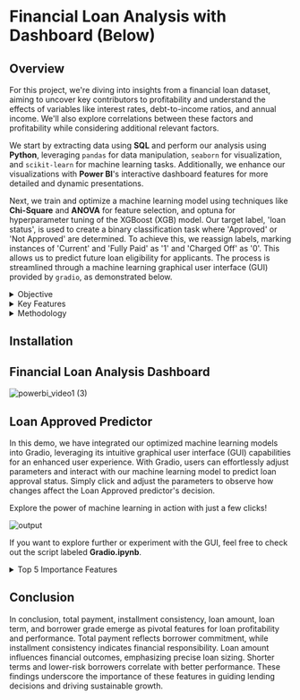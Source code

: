 # Financial Loan Analysis with Dashboard (Below)

## Overview

For this project, we're diving into insights from a financial loan dataset, aiming to uncover key contributors to profitability and understand the effects of variables like interest rates, debt-to-income ratios, and annual income. We'll also explore correlations between these factors and profitability while considering additional relevant factors.

We start by extracting data using **SQL** and perform our analysis using **Python**, leveraging `pandas` for data manipulation, `seaborn` for visualization, and `scikit-learn` for machine learning tasks. Additionally, we enhance our visualizations with **Power BI**'s interactive dashboard features for more detailed and dynamic presentations.

Next, we train and optimize a machine learning model using techniques like  **Chi-Square**  and **ANOVA** for feature selection, and optuna for hyperparameter tuning of the XGBoost (XGB) model. Our target label, 'loan status', is used to create a binary classification task where 'Approved' or 'Not Approved' are determined. To achieve this, we reassign labels, marking instances of 'Current' and 'Fully Paid' as '1' and 'Charged Off' as '0'. This allows us to predict future loan eligibility for applicants. The process is streamlined through a machine learning graphical user interface (GUI) provided by `gradio`, as demonstrated below.

<details>
  <summary>Objective</summary>
  
## Objective

1) **Profitability Analysis:(Power BI)**
   
    - Utilize Power BI to identify categorical features such as months and loan purposes with the highest and lowest profitability, while also exploring geographical data to unveil patterns in profitability across diverse states.
    - Explore the impact of factors like interest rate, loan amount, and term on profitability to uncover insights into business performance.
     
2) **Loan Performance Analysis: (Machine Learning)**
   
    - Develop a machine learning model for predicting loan approval in future applications
    - Analyze the influence of features like employment length, loan grade, home ownership, and loan purpose on loan status.
     
</details>

<details>
  <summary>Key Features</summary>

## Key Features
- **Financial Loan Dataset**: Extraction of data from Microsoft SQL Server
- **Feature Engineering**: Utilize K-means clustering to group job titles into distinct job categories and remove redundant features such as ID, last_credit_pull_date	last_payment_date, etc
- **Data Analysis**: Performing in-depth analysis of the dataset to extract insights and understand the relationships between different features and loan profitability. 
- **Feature Selection**: Employ feature selection techniques like Chi-Square and ANOVA to eliminate features with p-values exceeding 0.05.
- **Machine Learning Model**: Experiment with various machine learning algorithms including XGBoost, LightGBM, CatBoost, and Random Forest to predict future loan eligibility based on selected features and target labels and assess the performance of each model using the F1 score to determine the best-performing model.
- **Class Imbalance Technique**: Experiment with undersampling techniques like Tomek Links and oversampling techniques like SMOTE to assess if the results improve.
- **Hyperparameter Tuning**: Utilizing Optuna to automatically select the best hyperparameters for the machine learning model, enhancing its predictive performance.
- **Interactive Dashboard**: Enhancing data visualization using Power BI to create detailed and dynamic visualizations for better understanding and interpretation of results.
- **Graphical User Interface (GUI)**: Facilitating the machine learning process through a graphical user interface (GUI) provided by gradio, allowing for easy interaction and prediction of loan eligibility.
</details>

<details>
  <summary>Methodology</summary>
  
## Methodology

### 1) Data Extraction & Data Wrangling

To demonstrate my SQL skills, I manually import the dataset into Microsoft Server. Using SQL, I generate various results and insights, which are saved in an SQL Report under the SQL folder. Subsequently, I utilize the Python `pyodbc` library to extract the data from the SQL Server for further analysis and processing. Additionally, I conduct data wrangling tasks such as removing duplicates and missing values, and ensuring correct data types are assigned.

### 2) Feature Enginerring

In feature engineering, `Selenium` is utilized to extract the longitude and latitude coordinates of US states, enabling geographical visualization in Power BI. Additionally, K-Means clustering with 29 clusters is applied to categorize job titles into 15 distinct job categories, enhancing the granularity of job classification for deeper analysis. Moreover, employment length values are standardized: durations '1 < years' are transformed to 0 years, and durations exceeding '10 > years' are adjusted to 11 years to ensure compatibility with the XGBoost (XGB) model. Furthermore, months are extracted from the issue_date columns, and profit is calculated by subtracting the loan amount from the total payment.

### 3) Exploratory Data Analysis (EDA)

<details>
  <summary> Univariate Distributions</summary>

We initiate our Exploratory Data Analysis by examining univariate distributions, focusing on both numerical and categorical features. For numerical features, we apply box plot and remove extreme outliers from 'annual income' and 'total account' and assess skewness using the `stats` library, revealing a high right-skewness value of 31.04 for the annual income feature. Given that this is a classification problem, it's worth noting that non-parametric models like XGBoost (XGB) and LightGBM (LGM) are less impacted by skewness. For categorical features, we employ bar plots to analyze the distribution of loan statuses and loan terms:

  - Loans with a term of 36 months are nearly three times as common as those with a term of 60 months indicating a strong preference among borrowers for shorter loan durations.
    
  - Analysis of popular US states reveals consistent top rankings for California, New York, Florida, and Texas consistently rank among the top five most popular states in the US. Consequently, the number of loans issued tends to be highest in these states. The popularity of these states attracts entrepreneurs and investors, leading to increased economic activity and demand for financial services, including loans.
    
  - There is a noticeable increase in loan issuance towards the end of the year, particularly in December and November. This trend could be attributed to various factors such as end-of-year financial planning, holiday expenses, or seasonal spending patterns. November might see a surge in loan issuance due to the preparation for holiday expenses and end-of-year financial decisions, which often coincide with the upcoming holiday season.
</details>

<details>
  <summary> Bivariate/Multivariate Distributions</summary>
  
1) **Analyzing Profit by State**
   
The top three states, California, New York, and Texas, have generated the highest profits, amounting to 5.4 million, 4 million, and $3 million, respectively. It's worth noting that California, New York, and Texas are among the top 10 most populous states in the U.S., as indicated by [StatsAmerica](https://www.statsamerica.org/sip/rank_list.aspx?rank_label=pop1) which could contribute to their higher profitability due to increased business activity and investment opportunities. Conversely, three states, Tennessee, Nebraska, and Indiana, have incurred negative profits.

2) **Analyzing Profit by Job Title & Purpose**

On average, sectors such as Education, Military, and Financial Services have demonstrated the highest profitability, whereas the self-employed sector exhibits a negative profile. This observation suggests the possibility of reducing the allocation of loans to self-employed individuals, as their ventures are not yielding significant profits. Conversely, there may be an opportunity to increase lending in the Education sector or introduce alternative schemes to attract more borrowers from profitable sectors.

3) **Charged Off Loans with Categorical Features**

In our analysis of loans with a "charged off" status, we observed notable trends. The likelihood of loans being charged off increases as the grading system progresses from 'A' to 'G', with Grade 'G' presenting the highest risk at a 31% charge-off rate. Small business loans stand out, with a quarter of them resulting in charge-offs, consistent with findings indicating negative profitability in this sector. Nebraska exhibits a remarkably high charge-off rate of 60%, aligning with its low profitability percentage. Furthermore, peak charge-off months are May and December, potentially due to seasonal factors such as increased spending on vacations and holiday-related expenses.

  </details>

### 4) Feature Selection

For feature selection, prior to training, we first utilize chi-square `chi2_contingency` for categorical features and ANOVA `f_oneway` for numerical ones. If the p-values from either method exceed 0.05, we reject the feature. After training, we utilize XGB feature selection parameters to rank the importance of each feature and attempt to remove those with 0 importance. For example, we may replace 'Vermont', 'Tennessee', 'South Dakota', 'Mississippi', and 'Oklahoma' as 'Others' in the 'State' feature to enhance the model's performance.

### 5) Machine Learning 

The first step is to scale the numerical features using Standard Scaler. This is to ensure all numerical features are normalized to a consistent range, preventing certain features from dominating others during model training. Next, categorical features are transformed into one-hot encoding format. The dataset is then divided into an 80-20 split, with 80% designated for training and 20% for testing. Given the severe class imbalance in the dataset, we first train a baseline model to evaluate its performance. Our primary metric is the F1 score, as it combines both precision and recall to assess model effectiveness. 

Subsequently, we address the class imbalance using techniques such as undersampling and oversampling. For undersampling, we employ Tomek Links, which involve removing instances from the majority class that form Tomek links with instances from the minority class, rather than downsampling the larger class to match the size of the smaller class. For oversampling, we utilize SMOTE (Synthetic Minority Over-sampling Technique), which synthesizes instances for the minority class by leveraging K-nearest neighbor relationships. The number of nearest neighbors (K) is adjustable to suit the specific dataset characteristics and modeling objectives. Despite Tomek Links yielding slight improvements in model performance, SMOTE did not prove effective in my case.

Moving to feature selection with XGB models, 'Vermont', 'Tennessee', 'South Dakota', 'Mississippi', and 'Oklahoma' in the 'State' feature are replaced with 'Others' due to their lower importance. The model is then re-trained with the reduced feature set. 

Finally, we employ `Optuna` to optimize the models by tuning the parameters of XGBoost with Tomek Links and LightGBM with Tomek Links. This optimization process ensures that the models perform optimally by fine-tuning their parameters based on specified evaluation metrics. Our top-performing model is determined to be XGBoost with Tomek Links after the optimization process. 

### 6) Result

The table presented below is sorted based on the F1 score of each model.

### Baseline 

| Model                  | Precision |   Recall |      F1   |   AUC   |
|------------------------|-----------|----------|-----------|---------|
| XGBoost                | 0.975600	 | 0.975632 |  0.974903 |0.978645 |
| LightGBM               | 0.975928	 | 0.975632 |  0.974754	|0.979514 |
| CatBoost               | 0.975997  | 0.975502 |  0.974543 |0.983205 |
| Deep Learning	         | 0.961656  | 0.962541 |  0.961784	|0.960791 |
| Gradient Boosting      | 0.964339  | 0.963189 |  0.960869 |0.976053 |
| SVM	                   | 0.962597	 | 0.961115	|  0.958429 |0.970057 |
| Logistic Regression    | 0.957500  | 0.957874 |  0.955612 |0.951971 |
| Random Forest          | 0.937530	 | 0.932988 |  0.923629 |0.948796 |
| Extra Tree             | 0.897654  | 0.891380 |  0.861148	|0.905286 |

### UnderSampling (Tomek Links)

| Model                  | Precision |   Recall |      F1   |   AUC   |
|------------------------|-----------|----------|-----------|---------|
| **XGBoost**            | 0.977580	 | 0.977447	| 0.976751	| 0.979257|
| **LightGBM**           | 0.977083	 | 0.976798	| 0.976002	| 0.980277 |
| CatBoost               | 0.975309	 | 0.974854	| 0.973864	| 0.983643 |
| Deep Learning	         |0.960459	 | 0.961244	| 0.960697	| 0.960128 |
| Gradient Boosting      | 0.963253	 | 0.962022	| 0.959535	| 0.975482 |
| SVM	                   | 0.963253	 | 0.961892	| 0.959345	| 0.970672 |
| Logistic Regression    |0.957079	 | 0.957615	| 0.955426	| 0.952283|
| Random Forest          | 0.940920	 | 0.936876	| 0.928749	| 0.948122 |
| Extra Tree             | 0.895023	 | 0.890343	| 0.859823	| 0.898171 |

### After Feature Selection (Top 5)

| Model                  | Precision |   Recall |      F1   |   AUC   |
|------------------------|-----------|----------|-----------|---------|
| **XGBoost Tomek**      | 0.977833	 | 0.977706	| 0.977029	| 0.979802|
| **LightGBM Tomek**     | 0.977612	 | 0.977317	| 0.976549	| 0.980501 |
| XGBoost Baseline       | 0.975600	 | 0.975632	| 0.974903	| 0.978645 |
| LightGBM Baseline	     | 0.975928	 | 0.975632	| 0.974754	| 0.979514 |
| CatBoost Baseline      | 0.975873	 | 0.975373	| 0.974403	| 0.982934 |

### After Hyper parameter tunning (Top 2)

| Model                  | Precision |   Recall |      F1   |   AUC   |
|------------------------|-----------|----------|-----------|---------|
| **XGBoost Tomek Less Feature**     | 0.97808	| 0.977965	| **0.977306**	| 0.980706|
| LightGBM Tomek Less Feature        | 0.97783	| 0.977705	| 0.977028	| 0.980501 |

Our top-performing model, utilizing XGBoost with Tomek Links and a reduced feature set, was achieved with the following hyperparameters: 'gamma': 0.04994580917280129, 'learning_rate': 0.05122322664789635, 'max_depth': 30, and 'n_estimators': 1903.

</details>

## Installation

## Financial Loan Analysis Dashboard 

![powerbi_video1 (3)](https://github.com/AsherTeo/Financial-Loan-Analytics/assets/78581569/974841b8-b320-417e-9cd4-e1becd912c1b)

## Loan Approved Predictor

In this demo, we have integrated our optimized machine learning models into Gradio, leveraging its intuitive graphical user interface (GUI) capabilities for an enhanced user experience. With Gradio, users can effortlessly adjust parameters and interact with our machine learning model to predict loan approval status. Simply click and adjust the parameters to observe how changes affect the Loan Approved predictor's decision. 

Explore the power of machine learning in action with just a few clicks!

![output](https://github.com/AsherTeo/Financial-Loan-Analytics/assets/78581569/c3c2a1f3-6dd3-41b0-ac4b-32f1a6588c3c)

If you want to explore further or experiment with the GUI, feel free to check out the script labeled **Gradio.ipynb**.

<details>
  <summary>Top 5 Importance Features</summary>
  
## Top 5 Importance Features
1) **Profitability Analysis:(Power BI)**
   
    **Top Numerical Features**
   
   1) Total Payment(Correlation: 0.577):
     Total repayment plays a crucial role in our loan profitability. It's essential to select borrowers wisely, and leveraging predictive modeling can help identify those likely to repay.
      
   2) Installment(Correlation: 0.196):
     While not as impactful as total payment, the consistency and affordability of installment payments are vital for financial stability.
      
   3) Loan Amount(Correlation: 0.135):
     Regardless of its size, the loan amount significantly influences financial outcomes, emphasizing the need for careful loan sizing strategies.

    **Top Categorical Features**
   
   4) Term:
     Shorter loan terms show potential to boost profitability. Offering additional options with shorter terms, such as 24 or 48 months, can cater to diverse borrower needs.
      
   5) Grade:
      Borrower risk, determined by their grade, is correlated with loan performance. Lower-risk borrowers typically lead to better financial results.

2) **Loan Performance Analysis: (Machine Learning)**

   The Loan Performance Analysis revealed the following key features using XGB that significantly impact loan performance:
   
   1) Loan Amount (12.76%):
      The amount of the loan is a significant factor, indicating that larger or smaller loan amounts may affect performance.
      
   2) Total Payment (7.54%):
      Total payment is important factors as it influnces the likelihood of loan approval, indicating that the borrower's capacity which is a critical factor to consider during the approval process.
      
   3) Installment (6.33%):
      The monthly payment ranks among the top 5 important features, indicating the applicant's ability to manage regular payments.
      
   4) Terms (36 Months) (4.81%):
      Loans with a 36-month term suggest a higher likelihood of loan approval, as shorter repayment periods are generally easier to manage compared to 72 months.
      
   5) Grade (A) (1.59% ):
      Borrowers with Grade A rating, representing the least risk, show a slight impact on loan performance, indicating a correlation between lower risk levels and better loan performance.
 </details>  
 
## Conclusion 

In conclusion, total payment, installment consistency, loan amount, loan term, and borrower grade emerge as pivotal features for loan profitability and performance. Total payment reflects borrower commitment, while installment consistency indicates financial responsibility. Loan amount influences financial outcomes, emphasizing precise loan sizing. Shorter terms and lower-risk borrowers correlate with better performance. These findings underscore the importance of these features in guiding lending decisions and driving sustainable growth.






